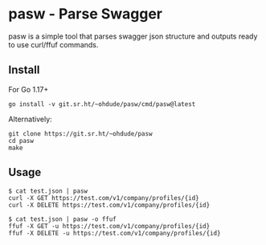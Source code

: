 # pasw - Parse Swagger

pasw is a simple tool that parses swagger json structure and outputs ready to use curl/ffuf commands.

## Install

For Go 1.17+

```
go install -v git.sr.ht/~ohdude/pasw/cmd/pasw@latest
```

Alternatively:

```
git clone https://git.sr.ht/~ohdude/pasw
cd pasw
make
```

## Usage

```
$ cat test.json | pasw
curl -X GET https://test.com/v1/company/profiles/{id}
curl -X DELETE https://test.com/v1/company/profiles/{id}

$ cat test.json | pasw -o ffuf
ffuf -X GET -u https://test.com/v1/company/profiles/{id}
ffuf -X DELETE -u https://test.com/v1/company/profiles/{id}
```